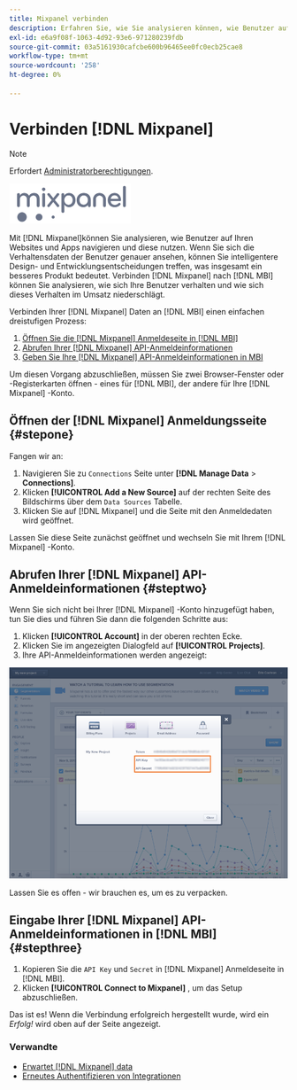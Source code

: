 ```yaml
---
title: Mixpanel verbinden
description: Erfahren Sie, wie Sie analysieren können, wie Benutzer auf Ihren Websites und Apps navigieren und diese nutzen.
exl-id: e6a9f08f-1063-4d92-93e6-971280239fdb
source-git-commit: 03a5161930cafcbe600b96465ee0fc0ecb25cae8
workflow-type: tm+mt
source-wordcount: '258'
ht-degree: 0%

---
```


# Verbinden [!DNL Mixpanel]

>[!NOTE]
>
>Erfordert [Administratorberechtigungen](../../../administrator/user-management/user-management.md).

![](../../../assets/Mixpanel_logo.png)

Mit [!DNL Mixpanel]können Sie analysieren, wie Benutzer auf Ihren Websites und Apps navigieren und diese nutzen. Wenn Sie sich die Verhaltensdaten der Benutzer genauer ansehen, können Sie intelligentere Design- und Entwicklungsentscheidungen treffen, was insgesamt ein besseres Produkt bedeutet. Verbinden [!DNL Mixpanel] nach [!DNL MBI] können Sie analysieren, wie sich Ihre Benutzer verhalten und wie sich dieses Verhalten im Umsatz niederschlägt.

Verbinden Ihrer [!DNL Mixpanel] Daten an [!DNL MBI] einen einfachen dreistufigen Prozess:

1. [Öffnen Sie die [!DNL Mixpanel] Anmeldeseite in [!DNL MBI]](#stepone)
1. [Abrufen Ihrer [!DNL Mixpanel] API-Anmeldeinformationen](#steptwo)
1. [Geben Sie Ihre [!DNL Mixpanel] API-Anmeldeinformationen in MBI](#stepthree)

Um diesen Vorgang abzuschließen, müssen Sie zwei Browser-Fenster oder -Registerkarten öffnen - eines für [!DNL MBI], der andere für Ihre [!DNL Mixpanel] -Konto.

## Öffnen der [!DNL Mixpanel] Anmeldungsseite {#stepone}

Fangen wir an:

1. Navigieren Sie zu `Connections` Seite unter **[!DNL Manage Data** > **Connections]**.
1. Klicken **[!UICONTROL Add a New Source]** auf der rechten Seite des Bildschirms über dem `Data Sources` Tabelle.
1. Klicken Sie auf [!DNL Mixpanel] und die Seite mit den Anmeldedaten wird geöffnet.

Lassen Sie diese Seite zunächst geöffnet und wechseln Sie mit Ihrem [!DNL Mixpanel] -Konto.

## Abrufen Ihrer [!DNL Mixpanel] API-Anmeldeinformationen {#steptwo}

Wenn Sie sich nicht bei Ihrer [!DNL Mixpanel] -Konto hinzugefügt haben, tun Sie dies und führen Sie dann die folgenden Schritte aus:

1. Klicken **[!UICONTROL Account]** in der oberen rechten Ecke.
1. Klicken Sie im angezeigten Dialogfeld auf **[!UICONTROL Projects]**.
1. Ihre API-Anmeldeinformationen werden angezeigt:

![Abrufen von Mixpanel-API-Anmeldeinformationen](../../../assets/Mixpanel_API_creds.png)

Lassen Sie es offen - wir brauchen es, um es zu verpacken.

## Eingabe Ihrer [!DNL Mixpanel] API-Anmeldeinformationen in [!DNL MBI] {#stepthree}

1. Kopieren Sie die `API Key` und `Secret` in [!DNL Mixpanel] Anmeldeseite in [!DNL MBI].
1. Klicken **[!UICONTROL Connect to Mixpanel]** , um das Setup abzuschließen.

Das ist es! Wenn die Verbindung erfolgreich hergestellt wurde, wird ein _Erfolg!_ wird oben auf der Seite angezeigt.

### Verwandte

* [Erwartet [!DNL Mixpanel] data](../integrations/mixpanel-data.md)
* [Erneutes Authentifizieren von Integrationen](https://support.magento.com/hc/en-us/articles/360016733151)
